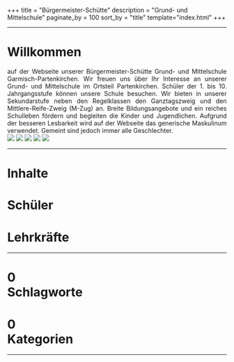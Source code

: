 +++
title = "Bürgermeister-Schütte"
description = "Grund- und Mittelschule"
paginate_by = 100
sort_by = "title"
template="index.html"
+++

---


<div class="double">
<div style="text-align: justify; hyphens: auto;"><h1>Willkommen</h1>
auf der Webseite unserer Bürgermeister-Schütte Grund- und Mittelschule Garmisch-Partenkirchen. Wir freuen uns über Ihr Interesse an unserer Grund- und Mittelschule im Ortsteil Partenkirchen.  
Schüler der 1. bis 10. Jahrgangsstufe können unsere Schule besuchen. Wir bieten in unserer Sekundarstufe neben den Regelklassen den Ganztagszweig und den Mittlere-Reife-Zweig (M-Zug) an. Breite Bildungsangebote und ein reiches Schulleben fördern und begleiten die Kinder und Jugendlichen. Aufgrund der besseren Lesbarkeit wird auf der Webseite das generische Maskulinum verwendet. Gemeint sind jedoch immer alle Geschlechter.
</div>
<div class="teaser"
onclick="javascript:location.href='/schulphilosophie'"
id="teaser">
<img src="/images/teaser0.png">
<img src="/images/teaser1.png">
<img src="/images/teaser2.png">
<img src="/images/teaser3.png">
<img src="/images/teaser4.png">
</div>
</div>

---

<div  class="triple">
<div onclick="location.href = 'posts/' ">

<h1 class="title">
Inhalte
</h1>
<div id="piechart1">
</div>
</div>
<div onclick="location.href = 'klassen/' ">
<h1 class="title">
Schüler
</h1>
<div id="piechart2">
</div>
</div>
<div onclick="location.href = 'infos/personal/' ">
<h1 class="title">
Lehrkräfte
</h1>
<div id="piechart3">
</div>
</div>

</div>

---

<div  class="triple">
<div onclick="location.href = 'tags/' ">

<h1 class="title">
<span id="tagsnumber">0</span><br>
<span class="icon">
          <i class="fas fa-tags"></i>
        </span>
Schlagworte
</h1>
</div>
<div onclick="location.href = 'categories/' ">


<h1 class="title">
<span id="categoriesnumber">0</span><br>
<span class="icon">
          <i class="fas fa-cubes"></i>
        </span>
Kategorien
</h1>
</div>

</div>

---
